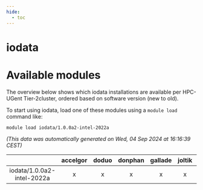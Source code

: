 ```yaml
---
hide:
  - toc
---
```


iodata
======

# Available modules


The overview below shows which iodata installations are available per HPC-UGent Tier-2cluster, ordered based on software version (new to old).

To start using iodata, load one of these modules using a `module load` command like:

```shell
module load iodata/1.0.0a2-intel-2022a
```

*(This data was automatically generated on Wed, 04 Sep 2024 at 16:16:39 CEST)*  

| |accelgor|doduo|donphan|gallade|joltik|shinx|skitty|
| :---: | :---: | :---: | :---: | :---: | :---: | :---: | :---: |
|iodata/1.0.0a2-intel-2022a|x|x|x|x|x|-|x|
